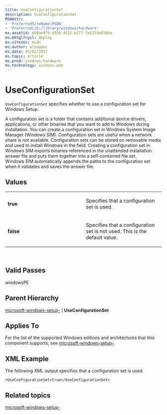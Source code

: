 ```yaml
---
title: UseConfigurationSet
description: UseConfigurationSet
MSHAttr:
- 'PreferredSiteName:MSDN'
- 'PreferredLib:/library/windows/hardware'
ms.assetid: 680ae979-d918-4112-b277-7e5233a0266a
ms.mktglfcycl: deploy
ms.sitesec: msdn
ms.author: alhopper
ms.date: 05/02/2017
ms.topic: article
ms.prod: windows-hardware
ms.technology: windows-oem
---
```


# UseConfigurationSet


`UseConfigurationSet` specifies whether to use a configuration set for Windows Setup.

A configuration set is a folder that contains additional device drivers, applications, or other binaries that you want to add to Windows during installation. You can create a configuration set in Windows System Image Manager (Windows SIM). Configuration sets are useful when a network share is not available. Configuration sets can be stored on removable media and used to install Windows in the field. Creating a configuration set in Windows SIM exports binaries referenced in the unattended installation answer file and puts them together into a self-contained file set. Windows SIM automatically appends the paths to the configuration set when it validates and saves the answer file.

## Values


<table>
<colgroup>
<col width="50%" />
<col width="50%" />
</colgroup>
<tbody>
<tr class="odd">
<td><p><strong>true</strong></p></td>
<td><p>Specifies that a configuration set is used.</p></td>
</tr>
<tr class="even">
<td><p><strong>false</strong></p></td>
<td><p>Specifies that a configuration set is not used. This is the default value.</p></td>
</tr>
</tbody>
</table>

 

## Valid Passes


windowsPE

## Parent Hierarchy


[microsoft-windows-setup-](microsoft-windows-setup.md) | **UseConfigurationSet**

## Applies To


For the list of the supported Windows editions and architectures that this component supports, see [microsoft-windows-setup-](microsoft-windows-setup.md).

## XML Example


The following XML output specifies that a configuration set is used.

```
<UseConfigurationSet>true</UseConfigurationSet>
```

## Related topics


[microsoft-windows-setup-](microsoft-windows-setup.md)

 

 







